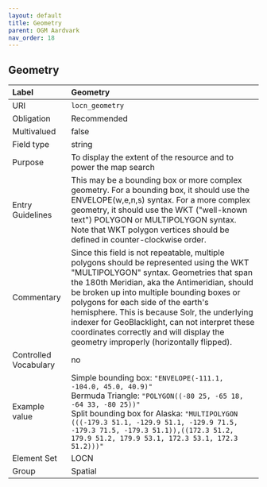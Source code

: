 ```yaml
---
layout: default
title: Geometry
parent: OGM Aardvark
nav_order: 18
---
```


## Geometry

| Label                 | Geometry |
|:----------------------|:---------|
| URI                   | `locn_geometry` |
| Obligation            | Recommended |
| Multivalued           | false |
| Field type            | string |
| Purpose               | To display the extent of the resource and to power the map search |
| Entry Guidelines      | This may be a bounding box or more complex geometry. For a bounding box, it should use the ENVELOPE(w,e,n,s) syntax. For a more complex geometry, it should use the WKT ("well-known text") POLYGON or MULTIPOLYGON syntax. Note that WKT polygon vertices should be defined in counter-clockwise order. |
| Commentary            |  Since this field is not repeatable, multiple polygons should be represented using the WKT "MULTIPOLYGON" syntax. Geometries that span the 180th Meridian, aka the Antimeridian, should be broken up into multiple bounding boxes or polygons for each side of the earth's hemisphere. This is because Solr, the underlying indexer for GeoBlacklight, can not interpret these coordinates correctly and will display the geometry improperly (horizontally flipped).  |
| Controlled Vocabulary | no |
| Example value         | Simple bounding box: `"ENVELOPE(-111.1, -104.0, 45.0, 40.9)"`<br>Bermuda Triangle: `"POLYGON((-80 25, -65 18, -64 33, -80 25))"`<br>Split bounding box for Alaska: `"MULTIPOLYGON (((-179.3 51.1, -129.9 51.1, -129.9 71.5, -179.3 71.5, -179.3 51.1)),((172.3 51.2, 179.9 51.2, 179.9 53.1, 172.3 53.1, 172.3 51.2)))"`  |
| Element Set           | LOCN |
| Group                 | Spatial |
